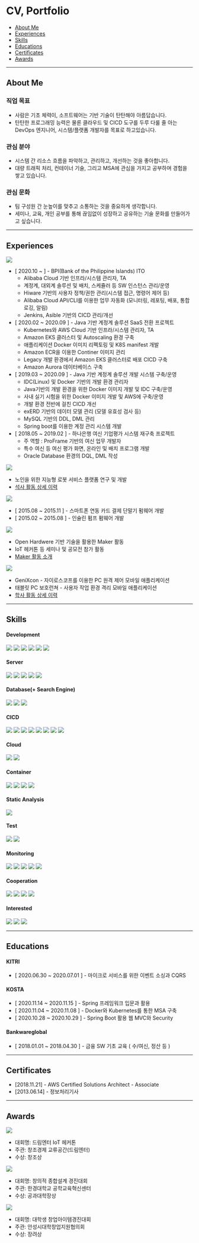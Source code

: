 # CV, Portfolio

- [About Me](#about-me)
- [Experiences](#experiences)
- [Skills](#skills)
- [Educations](#educations)
- [Certificates](#certificates)
- [Awards](#awards)

---
## About Me

### 직업 목표

- 사람은 기초 체력이, 소프트웨어는 기반 기술이 탄탄해야 아름답습니다.
- 탄탄한 프로그래밍 능력은 물론 클라우드 및 CICD 도구를 두루 다룰 줄 아는 DevOps 엔지니어, 시스템/플랫폼 개발자를 목표로 하고있습니다.

### 관심 분야

- 시스템 간 리소스 흐름을 파악하고, 관리하고, 개선하는 것을 좋아합니다.
- 대량 트래픽 처리, 컨테이너 기술, 그리고 MSA에 관심을 가지고 공부하며 경험을 쌓고 있습니다. 

### 관심 문화

- 팀 구성원 간 눈높이를 맞추고 소통하는 것을 중요하게 생각합니다.
- 세미나, 교육, 개인 공부를 통해 끊임없이 성장하고 공유하는 기술 문화를 만들어가고 싶습니다.

---
## Experiences

![](https://img.shields.io/badge/2018.01~2020.09--blue.svg)

- [ 2020.10 ~ ] - BPI(Bank of the Philippine Islands) ITO 
  - Alibaba Cloud 기반 인프라/시스템 관리자, TA
  - 계정계, 대외계 솔루션 및 배치, 스케쥴러 등 SW 인스턴스 관리/운영
  - Hiware 기반의 사용자 정책/권한 관리(시스템 접근, 명령어 제어 등)
  - Alibaba Cloud API/CLI를 이용한 업무 자동화 (모니터링, 레포팅, 배포, 통합 로깅, 알림)
  - Jenkins, Asible 기반의 CICD 관리/개선
- [ 2020.02 ~ 2020.09 ] - Java 기반 계정계 솔루션 SaaS 전환 프로젝트
  - Kubernetes와 AWS Cloud 기반 인프라/시스템 관리자, TA
  - Amazon EKS 클러스터 및 Autoscaling 환경 구축
  - 애플리케이션 Docker 이미지 리펙토링 및 K8S manifest 개발
  - Amazon ECR을 이용한 Continer 이미지 관리
  - Legacy 개발 환경에서 Amazon EKS 클러스터로 배포 CICD 구축
  - Amazon Aurora 데이터베이스 구축
- [ 2019.03 ~ 2020.09 ] - Java 기반 계정계 솔루션 개발 시스템 구축/운영  
  - IDC(Linux) 및 Docker 기반의 개발 환경 관리자
  - Java기반의 개발 환경을 위한 Docker 이미지 개발 및 IDC 구축/운영
  - 사내 실기 시험을 위한 Docker 이미지 개발 및 AWS에 구축/운영
  - 개발 환경 전반에 걸친 CICD 개선 
  - exERD 기반의 데이터 모델 관리 (모델 유효성 검사 등)
  - MySQL 기반의 DDL, DML 관리
  - Spring boot를 이용한 계정 관리 시스템 개발 
- [ 2018.05 ~ 2019.02 ] - 하나은행 여신 기업평가 시스템 재구축 프로젝트
  - 주 역할 : ProFrame 기반의 여신 업무 개발자
  - 특수 여신 등 여신 평가 화면, 온라인 및 배치 프로그램 개발
  - Oracle Database 환경의 DQL, DML 작성

![](https://img.shields.io/badge/2016.03~2017.12--brightgreen.svg)

- 노인을 위한 지능형 로봇 서비스 플랫폼 연구 및 개발
- [석사 활동 상세 이력](student.md#석사과정)


![](https://img.shields.io/badge/2015.02~2016.02--blue.svg)

- [ 2015.08 ~ 2015.11 ] - 스마트폰 연동 카드 결제 단말기 펌웨어 개발
- [ 2015.02 ~ 2015.08 ] - 인슐린 펌프 펌웨어 개발

![](https://img.shields.io/badge/2014.03~2014.12--brightgreen.svg)
- Open Hardwere 기반 기술을 활용한 Maker 활동
- IoT 헤커톤 등 세미나 및 공모전 참가 활동
- [Maker 활동 소개](maker.md)

![](https://img.shields.io/badge/2012.03~2014.02--brightgreen.svg)

- GeniXcon - 자이로스코프를 이용한 PC 원격 제어 모바일 애플리케이션
- 태블릿 PC 보호런쳐 - 사용자 작업 환경 격리 모바일 애플리케이션
- [학사 활동 상세 이력](student.md#학사과정)

---
## Skills

#### Development
 ![](https://img.shields.io/badge/Java-blue.svg) ![](https://img.shields.io/badge/JSP-blue.svg) ![](https://img.shields.io/badge/Spring-blue.svg) ![](https://img.shields.io/badge/Spring_boot-blue.svg) ![](https://img.shields.io/badge/C-blue.svg) ![](https://img.shields.io/badge/ProFrame-blue.svg)

#### Server
![](https://img.shields.io/badge/Ubuntu-blue.svg) ![](https://img.shields.io/badge/CentOS-blue.svg) ![](https://img.shields.io/badge/Apache-blue.svg) ![](https://img.shields.io/badge/Tomcat-blue.svg) ![](https://img.shields.io/badge/Nginx-blue.svg)  

#### Database(+ Search Engine)
![](https://img.shields.io/badge/Mysql-blue.svg) ![](https://img.shields.io/badge/Oracle-blue.svg) ![](https://img.shields.io/badge/Elasticsearch-blue.svg) 

#### CICD
![](https://img.shields.io/badge/Bash_Script-blue.svg) ![](https://img.shields.io/badge/Jenkins-blue.svg) ![](https://img.shields.io/badge/SVN-blue.svg) ![](https://img.shields.io/badge/Git-blue.svg) ![](https://img.shields.io/badge/GitLab-blue.svg) ![](https://img.shields.io/badge/Gradle-blue.svg) ![](https://img.shields.io/badge/Ant-blue.svg) ![](https://img.shields.io/badge/Asible-blue.svg) 

#### Cloud
![](https://img.shields.io/badge/AWS-blue.svg) ![](https://img.shields.io/badge/Azure-blue.svg)

#### Container
![](https://img.shields.io/badge/Docker-blue.svg) ![](https://img.shields.io/badge/docker--compose-blue.svg) ![](https://img.shields.io/badge/Kubernetes-blue.svg) ![](https://img.shields.io/badge/Container_Registry-blue.svg) 

#### Static Analysis
![](https://img.shields.io/badge/Sonarqube-blue.svg)

#### Test
![](https://img.shields.io/badge/Postman-blue.svg) ![](https://img.shields.io/badge/Junit-blue.svg) 

#### Monitoring
![](https://img.shields.io/badge/Kibana-blue.svg) ![](https://img.shields.io/badge/Logstash-blue.svg) ![](https://img.shields.io/badge/filebeats-blue.svg) ![](https://img.shields.io/badge/metricbeats-blue.svg) ![](https://img.shields.io/badge/CloudWatch-blue.svg)


#### Cooperation
![](https://img.shields.io/badge/Slack-blue.svg) ![](https://img.shields.io/badge/Redmine-blue.svg) ![](https://img.shields.io/badge/Azure_boards-blue.svg) ![](https://img.shields.io/badge/Trello-blue.svg)


#### Interested
![](https://img.shields.io/badge/Helm-lightgrey.svg) ![](https://img.shields.io/badge/Istio-lightgrey.svg) ![](https://img.shields.io/badge/Terraform-lightgrey.svg)

---

## Educations

#### KITRI
- [ 2020.06.30 ~ 2020.07.01 ] - 마이크로 서비스를 위한 이벤트 소싱과 CQRS

#### KOSTA
- [ 2020.11.14 ~ 2020.11.15 ] - Spring 프레임워크 입문과 활용
- [ 2020.11.04 ~ 2020.11.08 ] - Docker와 Kubernetes를 통한 MSA 구축
- [ 2020.10.28 ~ 2020.10.29 ] - Spring Boot 활용 웹 MVC와 Security

#### Bankwareglobal
- [ 2018.01.01 ~ 2018.04.30 ] - 금융 SW 기초 교육 ( 수/여신, 정산 등 )

---

## Certificates

- [2018.11.21] - AWS Certified Solutions Architect - Associate
- [2013.06.14] - 정보처리기사

---

## Awards

![](https://img.shields.io/badge/2014-orange.svg)  

- 대회명: 드림엔터 IoT 헤커톤
- 주관: 창조경제 교류공간(드림엔터)
- 수상: 창조상 

![](https://img.shields.io/badge/2013-orange.svg)  

- 대회명: 창의적 종합설계 경진대회
- 주관: 한경대학교 공학교육혁신센터
- 수상: 공과대학장상 

![](https://img.shields.io/badge/2012-orange.svg)  

- 대회명: 대학생 창업아이템경진대회
- 주관: 안성시대학창업지원협의회
- 수상: 장려상

